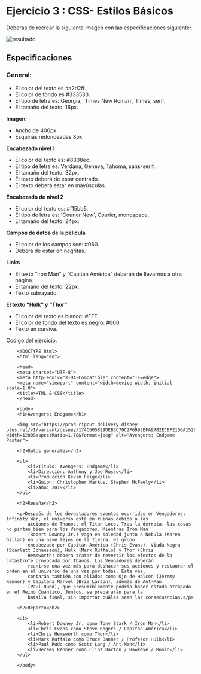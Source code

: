 # **Ejercicio 3 : CSS- Estilos Básicos**

Deberás de recrear la siguiente imagen con las especificaciones siguiente:

![resultado](./img/ej3_avengers.png)

## **Especificaciones**

### **General:**

- El color del texto es #a2d2ff.
- El color de fondo es #333533.
- El tipo de letra es: Georgia, 'Times New Roman', Times, serif.
- El tamaño del texto: 16px.

**Imagen:**

- Ancho de 400px.
- Esquinas redondeadas 8px.

**Encabezado nivel 1**

- El color del texto es: #8338ec.
- El tipo de letra es: Verdana, Geneva, Tahoma, sans-serif.
- El tamaño del texto: 32px.
- El texto deberá de estar centrado.
- El texto deberá estar en mayúsculas.

**Encabezado de nivel 2**

- El color del texto es: #f15bb5.
- El tipo de letra es: 'Courier New', Courier, monospace.
- El tamaño del texto: 24px.

**Campos de datos de la pelicula**

- El color de los campos son: #060.
- Deberá de estar en negritas.

**Links**

- El texto “Iron Man” y “Capitán América” deberán de llevarnos a otra página.
- El tamaño del texto: 22px.
- Texto subrayado.

**El texto “Hulk” y “Thor”**

- El color del texto es blanco: #FFF.
- El color de fondo del texto es negro: #000.
- Texto en cursiva.

Codigo del ejercicio:

        <!DOCTYPE html>
        <html lang="en">

        <head>
        <meta charset="UTF-8">
        <meta http-equiv="X-UA-Compatible" content="IE=edge">
        <meta name="viewport" content="width=device-width, initial-scale=1.0">
        <title>HTML & CSS</title>
        </head>

        <body>
        <h1>Avengers: Endgame</h1>

        <img src="https://prod-ripcut-delivery.disney-plus.net/v1/variant/disney/174C605829DEB3C79C2F6993EFA97B2ECBF21D6A152E6BB0CA00DDA987E94BAC/scale?width=1200&aspectRatio=1.78&format=jpeg" alt="Avengers: Endgame Poster">

        <h2>Datos generales</h2>

        <ul>
            <li>Título: Avengers: Endgame</li>
            <li>Dirección: Anthony y Joe Russo</li>
            <li>Producción Kevin Feige</li>
            <li>Guion: Christopher Markus, Stephen McFeely</li>
            <li>Año: 2019</li>
        </ul>

        <h2>Reseña</h2>

        <p>Después de los devastadores eventos ocurridos en Vengadores: Infinity War, el universo está en ruinas debido a las
            acciones de Thanos, el Titán Loco. Tras la derrota, las cosas no pintan bien para los Vengadores. Mientras Iron Man
            (Robert Downey Jr.) vaga en soledad junto a Nebula (Karen Gillan) en una nave lejos de la Tierra, el grupo
            encabezado por Capitán América (Chris Evans), Viuda Negra (Scarlett Johansson), Hulk (Mark Ruffalo) y Thor (Chris
            Hemsworth) deberá tratar de revertir los efectos de la catástrofe provocada por Thanos. Los Vengadores deberán
            reunirse una vez más para deshacer sus acciones y restaurar el orden en el universo de una vez por todas. Esta vez,
            contarán también con aliados como Ojo de Halcón (Jeremy Renner) y Capitana Marvel (Brie Larson), además de Ant-Man
            (Paul Rudd), que presumiblemente podría haber estado atrapado en el Reino Cuántico. Juntos, se prepararán para la
            batalla final, sin importar cuáles sean las consecuencias.</p>

        <h2>Reparto</h2>

        <ul>
            <li>Robert Downey Jr. como Tony Stark / Iron Man</li>
            <li>Chris Evans como Steve Rogers / Capitán América</li>
            <li>Chris Hemsworth como Thor</li>
            <li>Mark Ruffalo como Bruce Banner / Profesor Hulk</li>
            <li>Paul Rudd como Scott Lang / Ant-Man</li>
            <li>Jeremy Renner como Clint Barton / Hawkeye / Ronin</li>
        </ul>

        </body>

</html>
